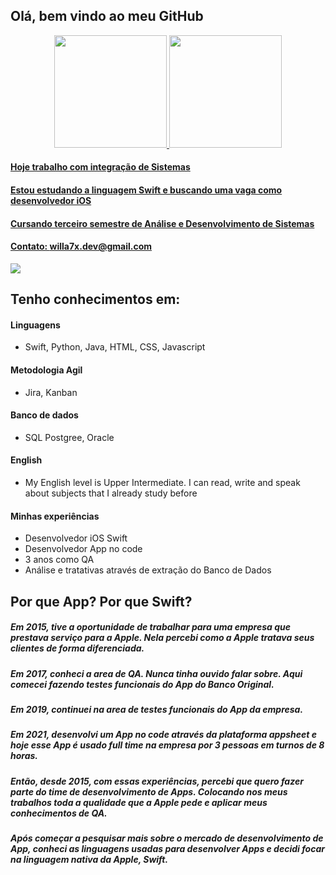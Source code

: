 ## Olá, bem vindo ao meu GitHub

<div align="center">
  <a href="https://github.com/willa7x">
  <img height="180em" src="https://github-readme-stats.vercel.app/api?username=willa7x&show_icons=true&theme=merko&include_all_commits=true&count_private=true"/>
  <img height="180em" src="https://github-readme-stats.vercel.app/api/top-langs/?username=willa7x&layout=compact&langs_count=7&theme=merko"/>
</div>

#### Hoje trabalho com integração de Sistemas
#### Estou estudando a linguagem Swift e buscando uma vaga como desenvolvedor iOS
#### Cursando terceiro semestre de Análise e Desenvolvimento de Sistemas
#### Contato: willa7x.dev@gmail.com
    
  <a href="https://www.linkedin.com/in/williamalessandrobatista/" target="_blank"><img src="https://img.shields.io/badge/-LinkedIn-%230077B5?style=for-the-badge&logo=linkedin&logoColor=white" target="_blank"></a> 

## Tenho conhecimentos em:
  
#### Linguagens        
- Swift, Python, Java, HTML, CSS, Javascript
  
#### Metodologia Agil
- Jira, Kanban

#### Banco de dados
- SQL Postgree, Oracle

#### English
- My English level is Upper Intermediate. I can read, write and speak about subjects that I already study before

#### Minhas experiências
- Desenvolvedor iOS Swift
- Desenvolvedor App no code 
- 3 anos como QA
- Análise e tratativas através de extração do Banco de Dados

## Por que App? Por que Swift?

##### Em 2015, tive a oportunidade de trabalhar para uma empresa que prestava serviço para a Apple. Nela percebi como a Apple tratava seus clientes de forma diferenciada. 
##### Em 2017, conheci a area de QA. Nunca tinha ouvido falar sobre. Aqui comecei fazendo testes funcionais do App do Banco Original.
##### Em 2019, continuei na area de testes funcionais do App da empresa.
##### Em 2021, desenvolvi um App no code através da plataforma appsheet e hoje esse App é usado full time na empresa por 3 pessoas em turnos de 8 horas.
##### Então, desde 2015, com essas experiências, percebi que quero fazer parte do time de desenvolvimento de Apps. Colocando nos meus trabalhos toda a qualidade que a Apple pede e aplicar meus conhecimentos de QA.
##### Após começar a pesquisar mais sobre o mercado de desenvolvimento de App, conheci as linguagens usadas para desenvolver Apps e decidi focar na linguagem nativa da Apple, Swift.
